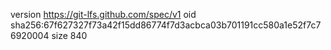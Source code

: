 version https://git-lfs.github.com/spec/v1
oid sha256:67f627327f73a42f15dd86774f7d3acbca03b701191cc580a1e52f7c76920004
size 840
